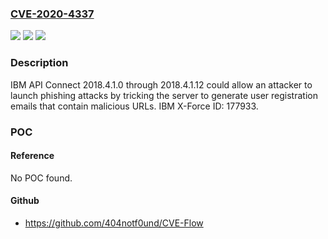 ### [CVE-2020-4337](https://cve.mitre.org/cgi-bin/cvename.cgi?name=CVE-2020-4337)
![](https://img.shields.io/static/v1?label=Product&message=API%20Connect&color=blue)
![](https://img.shields.io/static/v1?label=Version&message=n%2Fa&color=blue)
![](https://img.shields.io/static/v1?label=Vulnerability&message=Gain%20Access&color=brighgreen)

### Description

IBM API Connect 2018.4.1.0 through 2018.4.1.12 could allow an attacker to launch phishing attacks by tricking the server to generate user registration emails that contain malicious URLs. IBM X-Force ID: 177933.

### POC

#### Reference
No POC found.

#### Github
- https://github.com/404notf0und/CVE-Flow

